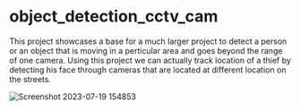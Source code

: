 # object_detection_cctv_cam

This project showcases a base for a much larger project to detect a person or an object that is moving in a perticular area and goes beyond the range of one camera. Using this project we can actually track location of a thief by detecting his face through cameras that are located at different location on the streets. 

![Screenshot 2023-07-19 154853](https://github.com/Pathak-at-GitHub/object_detection_cctv_cam/assets/116303837/bbbaf350-4d4c-426d-90a4-53d1a5a68c6b)
